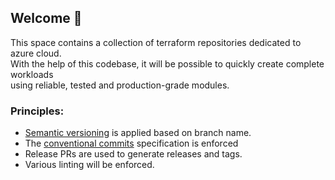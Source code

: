 ## Welcome 👋
This space contains a collection of terraform repositories dedicated to azure cloud.  
With the help of this codebase, it will be possible to quickly create complete workloads  
using reliable, tested and production-grade modules.

### Principles:

* [Semantic versioning](https://semver.org/) is applied based on branch name.
* The [conventional commits](https://www.conventionalcommits.org/en/v1.0.0/) specification is enforced
* Release PRs are used to generate releases and tags.
* Various linting will be enforced.